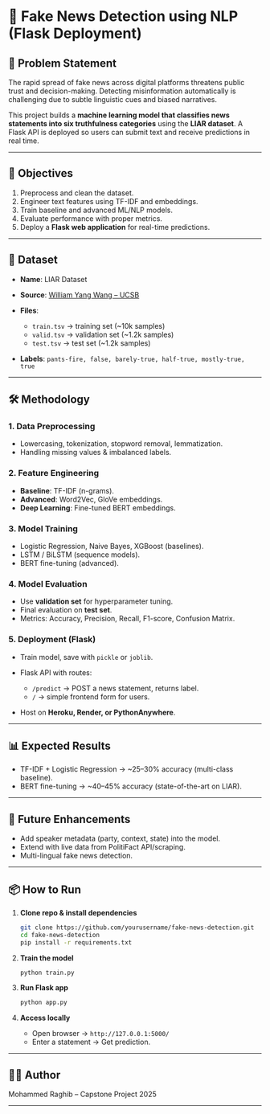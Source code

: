 # 📰 Fake News Detection using NLP (Flask Deployment)

## 📌 Problem Statement

The rapid spread of fake news across digital platforms threatens public trust and decision-making. Detecting misinformation automatically is challenging due to subtle linguistic cues and biased narratives.

This project builds a **machine learning model that classifies news statements into six truthfulness categories** using the **LIAR dataset**. A Flask API is deployed so users can submit text and receive predictions in real time.

---

## 🎯 Objectives

1. Preprocess and clean the dataset.
2. Engineer text features using TF-IDF and embeddings.
3. Train baseline and advanced ML/NLP models.
4. Evaluate performance with proper metrics.
5. Deploy a **Flask web application** for real-time predictions.

---

## 📂 Dataset

* **Name**: LIAR Dataset
* **Source**: [William Yang Wang – UCSB](https://www.cs.ucsb.edu/~william/data/liar_dataset.zip)
* **Files**:

  * `train.tsv` → training set (~10k samples)
  * `valid.tsv` → validation set (~1.2k samples)
  * `test.tsv` → test set (~1.2k samples)
* **Labels**: `pants-fire, false, barely-true, half-true, mostly-true, true`

---

## 🛠️ Methodology

### 1. Data Preprocessing

* Lowercasing, tokenization, stopword removal, lemmatization.
* Handling missing values & imbalanced labels.

### 2. Feature Engineering

* **Baseline**: TF-IDF (n-grams).
* **Advanced**: Word2Vec, GloVe embeddings.
* **Deep Learning**: Fine-tuned BERT embeddings.

### 3. Model Training

* Logistic Regression, Naive Bayes, XGBoost (baselines).
* LSTM / BiLSTM (sequence models).
* BERT fine-tuning (advanced).

### 4. Model Evaluation

* Use **validation set** for hyperparameter tuning.
* Final evaluation on **test set**.
* Metrics: Accuracy, Precision, Recall, F1-score, Confusion Matrix.

### 5. Deployment (Flask)

* Train model, save with `pickle` or `joblib`.
* Flask API with routes:

  * `/predict` → POST a news statement, returns label.
  * `/` → simple frontend form for users.
* Host on **Heroku, Render, or PythonAnywhere**.

---

## 📊 Expected Results

* TF-IDF + Logistic Regression → ~25–30% accuracy (multi-class baseline).
* BERT fine-tuning → ~40–45% accuracy (state-of-the-art on LIAR).

---

## 🚀 Future Enhancements

* Add speaker metadata (party, context, state) into the model.
* Extend with live data from PolitiFact API/scraping.
* Multi-lingual fake news detection.

---

## 📦 How to Run

1. **Clone repo & install dependencies**

   ```bash
   git clone https://github.com/yourusername/fake-news-detection.git
   cd fake-news-detection
   pip install -r requirements.txt
   ```

2. **Train the model**

   ```bash
   python train.py
   ```

3. **Run Flask app**

   ```bash
   python app.py
   ```

4. **Access locally**

   * Open browser → `http://127.0.0.1:5000/`
   * Enter a statement → Get prediction.

---

## 👨‍💻 Author

Mohammed Raghib – Capstone Project 2025

---

